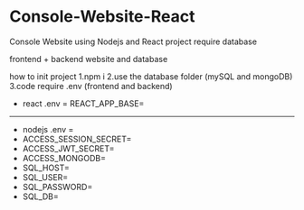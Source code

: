 # Console-Website-React
Console Website using Nodejs and React
project require database

frontend + backend website and database

how to init project
1.npm i
2.use the database folder (mySQL and mongoDB)
3.code require .env (frontend and backend)


* react .env = REACT_APP_BASE=
_________________________________

* nodejs .env = 
* ACCESS_SESSION_SECRET=
* ACCESS_JWT_SECRET=
* ACCESS_MONGODB=
* SQL_HOST=
* SQL_USER=
* SQL_PASSWORD=
* SQL_DB=
